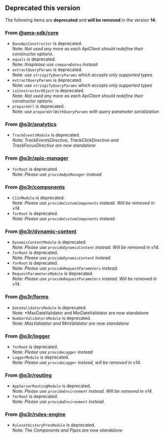 <!-- generated deprecated - start -->
## Deprecated this version

The following items are **deprecated** and **will be removed** in the version **14**:

### From [@ama-sdk/core](https://npmjs.com/package/@ama-sdk/core)

- `BaseApiConstructor` is deprecated.</br>Note: *Not used any more as each ApiClient should redefine their constructor options.*
- `equals` is deprecated.</br>Note: *thisplease use `compareDates` instead*
- `extractQueryParams` is deprecated.</br>Note: *use `stringifyQueryParams` which accepts only supported types*
- `extractQueryParams` is deprecated.</br>Note: *use `stringifyQueryParams` which accepts only supported types*
- `isConstructorObject` is deprecated.</br>Note: *Not used any more as each ApiClient should redefine their constructor options.*
- `prepareUrl` is deprecated.</br>Note: *use `prepareUrlWithQueryParams` with query parameter serialization*

### From [@o3r/analytics](https://npmjs.com/package/@o3r/analytics)

- `TrackEventsModule` is deprecated.</br>Note: *TrackEventsDirective, TrackClickDirective and TrackFocusDirective are now standalone*

### From [@o3r/apis-manager](https://npmjs.com/package/@o3r/apis-manager)

- `forRoot` is deprecated.</br>Note: *Please use `provideApiManager` instead*

### From [@o3r/components](https://npmjs.com/package/@o3r/components)

- `C11nModule` is deprecated.</br>Note: *Please use `provideCustomComponents` instead. Will be removed in v14.*
- `forRoot` is deprecated.</br>Note: *Please use `provideCustomComponents` instead.*

### From [@o3r/dynamic-content](https://npmjs.com/package/@o3r/dynamic-content)

- `DynamicContentModule` is deprecated.</br>Note: *Please use `provideDynamicContent` instead. Will be removed in v14.*
- `forRoot` is deprecated.</br>Note: *Please use `provideDynamicContent` instead.*
- `forRoot` is deprecated.</br>Note: *Please use `provideRequestParameters` instead.*
- `RequestParametersModule` is deprecated.</br>Note: *Please use `provideRequestParameters` instead. Will be removed in v14.*

### From [@o3r/forms](https://npmjs.com/package/@o3r/forms)

- `DateValidatorsModule` is deprecated.</br>Note: *MaxDateValidator and MinDateValidator are now standalone
- `NumberValidatorsModule` is deprecated.</br>Note: *MaxValidator and MinValidator are now standalone*

### From [@o3r/logger](https://npmjs.com/package/@o3r/logger)

- `forRoot` is deprecated.</br>Note: *Please use `provideLogger` instead*
- `LoggerModule` is deprecated.</br>Note: *Please use `provideLogger` instead, will be removed in v14.*

### From [@o3r/routing](https://npmjs.com/package/@o3r/routing)

- `AppServerRoutingModule` is deprecated.</br>Note: *Please use `provideEnvironment` instead. Will be removed in v14.*
- `forRoot` is deprecated.</br>Note: *Please use `provideEnvironment` instead.*

### From [@o3r/rules-engine](https://npmjs.com/package/@o3r/rules-engine)

- `RulesetHistoryPresModule` is deprecated.</br>Note: *The Components and Pipes are now standalone*
<!-- generated deprecated - end -->
